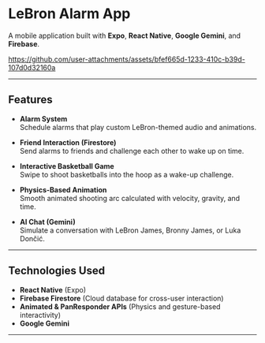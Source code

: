 # LeBron Alarm App 

A mobile application built with **Expo**, **React Native**, **Google Gemini**, and **Firebase**.

https://github.com/user-attachments/assets/bfef665d-1233-410c-b39d-107d0d32160a

---

## Features

- **Alarm System**  
  Schedule alarms that play custom LeBron-themed audio and animations.
  
- **Friend Interaction (Firestore)**  
  Send alarms to friends and challenge each other to wake up on time.

- **Interactive Basketball Game**  
  Swipe to shoot basketballs into the hoop as a wake-up challenge.

- **Physics-Based Animation**  
  Smooth animated shooting arc calculated with velocity, gravity, and time.

- **AI Chat (Gemini)**  
  Simulate a conversation with LeBron James, Bronny James, or Luka Dončić.

---

## Technologies Used

- **React Native** (Expo)
- **Firebase Firestore** (Cloud database for cross-user interaction)
- **Animated & PanResponder APIs** (Physics and gesture-based interactivity)
- **Google Gemini**

---




